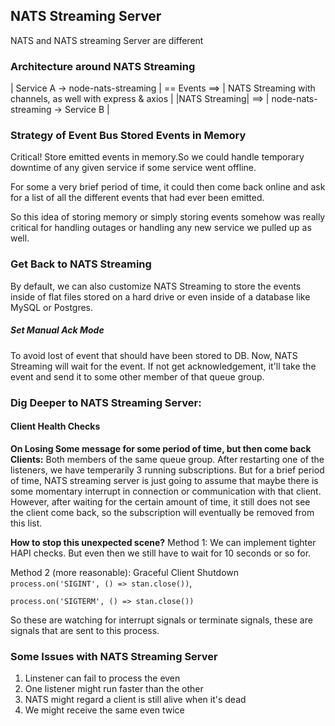## **NATS Streaming Server**
NATS and NATS streaming Server are different 
### Architecture around NATS Streaming
| Service A -> node-nats-streaming | == Events ==> | NATS Streaming with channels, as well with express & axios | 
|NATS Streaming| ==> | node-nats-streaming -> Service B | 

### Strategy of Event Bus Stored Events in Memory
Critical!
Store emitted events in memory.So we could handle temporary downtime of any given service if some service went offline.

For some a very brief period of time, it could then come back online and ask for a list of all the different events that had ever been emitted.

So this idea of storing memory or simply storing events somehow was really critical for handling outages or handling any new service we pulled up as well.

### Get Back to NATS Streaming
By default, we can also customize NATS Streaming to store the events inside of flat files stored on a hard drive or even inside of a database like MySQL or Postgres.

##### Set Manual Ack Mode
To avoid lost of event that should have been stored to DB. 
Now, NATS Streaming will wait for the event. If not get acknowledgement, it'll take the event and send it to some other member of that queue group. 

### Dig Deeper to NATS Streaming Server: 
#### Client Health Checks
**On Losing Some message for some period of time, but then come back**
**Clients:** Both members of the same queue group. After restarting one of the listeners, we have temperarily 3 running subscriptions. 
But for a brief period of time, NATS streaming server is just going to assume that maybe there is some momentary interrupt in connection or communication with that client.
 However, after waiting for the certain amount of time, it still does not see the client come back, so the subscription will eventually be removed from this list.

 **How to stop this unexpected scene?**
Method 1: We can implement tighter HAPI checks.
But even then we still have to wait for 10 seconds or so for.

Method 2 (more reasonable): Graceful Client Shutdown
`process.on('SIGINT', () => stan.close())`,

`process.on('SIGTERM', () => stan.close())`

So these are watching for interrupt signals or terminate signals, these are signals that are sent to this process.

### Some Issues with NATS Streaming Server
1. Linstener can fail to process the even
2. One listener might run faster than the other
3. NATS might regard a client is still alive when it's dead
4. We might receive the same even twice
